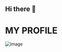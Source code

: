 ## Hi there 👋

<!--
**Saisankar62/Saisankar62** is a ✨ _special_ ✨ repository because its `README.md` (this file) appears on your GitHub profile.

Here are some ideas to get you started:

- 🔭 I’m currently working on ...
- 🌱 I’m currently learning ...
- 👯 I’m looking to collaborate on ...
- 🤔 I’m looking for help with ...
- 💬 Ask me about ...
- 📫 How to reach me: ...
- 😄 Pronouns: ...
- ⚡ Fun fact: ...
-->
<h1>MY PROFILE</h1>
<img src="https://static.tildacdn.biz/tild3930-6134-4666-b963-386462303334/programmer_1.gif" alt="image">


